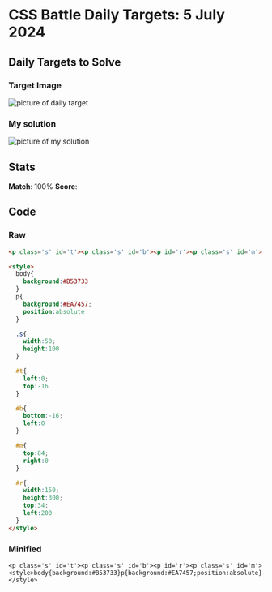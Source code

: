 

# CSS Battle Daily Targets: 5 July 2024

## Daily Targets to Solve

### Target Image

![picture of daily target](https://github.com/BekiaD/cssbattle/assets/144695091/55382c63-3188-4a26-89ab-c7093d04bfc0)


### My solution

![picture of my solution](https://github.com/BekiaD/cssbattle/assets/144695091/5562efae-a492-4be5-8321-e991d3e321a2)
## Stats

**Match**: 100%
**Score**: 

## Code

### Raw

```html
<p class='s' id='t'><p class='s' id='b'><p id='r'><p class='s' id='m'>

<style>
  body{
    background:#B53733
  }
  p{
    background:#EA7457;
    position:absolute
  }

  .s{
    width:50;
    height:100
  }

  #t{
    left:0;
    top:-16
  }

  #b{
    bottom:-16;
    left:0
  }

  #m{
    top:84;
    right:0
  }

  #r{
    width:150;
    height:300;
    top:34;
    left:200
  }
</style>
```

### Minified

```
<p class='s' id='t'><p class='s' id='b'><p id='r'><p class='s' id='m'><style>body{background:#B53733}p{background:#EA7457;position:absolute}.s{width:50;height:100}#t{left:0;top:-16}#b{bottom:-16;left:0}#m{top:84;right:0}#r{width:150;height:300;top:34;left:200}</style>
```
